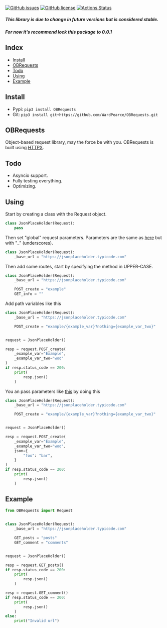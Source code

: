 [![GitHub issues](https://img.shields.io/github/issues/WardPearce/OBRequests)](https://github.com/WardPearce/OBRequests/issues)
[![GitHub license](https://img.shields.io/github/license/WardPearce/OBRequests)](https://github.com/WardPearce/OBRequests/blob/master/LICENSE)
[![Actions Status](https://github.com/WardPearce/OBRequests/workflows/Python%20application/badge.svg)](https://github.com/WardPearce/OBRequests/actions)


##### This library is due to change in future versions but is considered stable.
##### For now it's recommend lock this package to 0.0.1

## Index
- [Install](#Install)
- [OBRequests](#OBRequests)
- [Todo](#Todo)
- [Using](#Using)
- [Example](#Example)

## Install
- Pypi: ``pip3 install OBRequests``
- Git: ``pip3 install git+https://github.com/WardPearce/OBRequests.git``

## OBRequests
Object-based request library, may the force be with you. OBRequests is built using [HTTPX](https://www.python-httpx.org/).

## Todo
- Asyncio support.
- Fully testing everything.
- Optimizing.

## Using
Start by creating a class with the Request object.


```python
class JsonPlaceHolder(Request):
    pass
```

Then set "global" request parameters. Parameters are the same as [here](https://www.python-httpx.org/api/#client) but with "_" (underscores).

```python
class JsonPlaceHolder(Request):
    _base_url = "https://jsonplaceholder.typicode.com"

```

Then add some routes, start by specifying the method in UPPER-CASE.

```python
class JsonPlaceHolder(Request):
    _base_url = "https://jsonplaceholder.typicode.com"

    POST_create = "example"
    GET_info = ""
```

Add path variables like this

```python
class JsonPlaceHolder(Request):
    _base_url = "https://jsonplaceholder.typicode.com"

    POST_create = "example/{example_var}?nothing={example_var_two}"


request = JsonPlaceHolder()

resp = request.POST_create(
    _example_var="Example",
    _example_var_two="woo"
)
if resp.status_code == 200:
    print(
        resp.json()
    )
```

You an pass parameters like [this](https://www.python-httpx.org/api/#request) by doing this

```python
class JsonPlaceHolder(Request):
    _base_url = "https://jsonplaceholder.typicode.com"

    POST_create = "example/{example_var}?nothing={example_var_two}"


request = JsonPlaceHolder()

resp = request.POST_create(
    _example_var="Example",
    _example_var_two="woo",
    json={
        "foo": "bar",
    }
)
if resp.status_code == 200:
    print(
        resp.json()
    )
```

## Example
```python
from OBRequests import Request


class JsonPlaceHolder(Request):
    _base_url = "https://jsonplaceholder.typicode.com"

    GET_posts = "posts"
    GET_comment = "comments"


request = JsonPlaceHolder()

resp = request.GET_posts()
if resp.status_code == 200:
    print(
        resp.json()
    )

resp = request.GET_comment()
if resp.status_code == 200:
    print(
        resp.json()
    )
else:
    print("Invalid url")

```